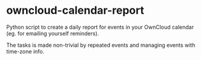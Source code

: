 owncloud-calendar-report
========================

Python script to create a daily report for events in your OwnCloud calendar (eg. for emailing yourself reminders).

The tasks is made non-trivial by repeated events and managing events with time-zone info.
